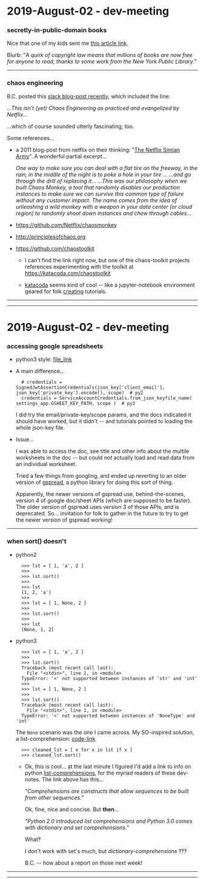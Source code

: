 2019-August-02 - dev-meeting
============================


### secretly-in-public-domain books

Nice that one of my kids sent me [this article link](https://www.vice.com/en_us/article/kz4e3e/millions-of-books-are-secretly-in-the-public-domain-you-can-download-them-free).

Blurb: "_A quirk of copyright law means that millions of books are now free for anyone to read, thanks to some work from the New York Public Library._"

---


### chaos engineering

B.C. posted this [slack blog-post recently](https://slack.engineering/disasterpiece-theater-slacks-process-for-approachable-chaos-engineering-3434422afb54), which included the line:

_...This isn’t (yet) Chaos Engineering as practiced and evangelized by Netflix..._

...which of course sounded utterly fascinating, too.

Some references...

- a 2011 blog-post from netflix on their thinking: "[The Netflix Simian Army](https://medium.com/netflix-techblog/the-netflix-simian-army-16e57fbab116)". A wonderful partial excerpt...

    _One way to make sure you can deal with a flat tire on the freeway, in the rain, in the middle of the night is to poke a hole in your tire ... ...and go through the drill of replacing it... ...This was our philosophy when we built Chaos Monkey, a tool that randomly disables our production instances to make sure we can survive this common type of failure without any customer impact. The name comes from the idea of unleashing a wild monkey with a weapon in your data center (or cloud region) to randomly shoot down instances and chew through cables..._

- https://github.com/Netflix/chaosmonkey

- http://principlesofchaos.org

- https://github.com/chaostoolkit

    - I can't find the link right now, but one of the chaos-toolkit projects references experimenting with the toolkit at <https://katacoda.com/chaostoolkit>

    - [katacoda](https://katacoda.com) seems kind of cool -- like a jupyter-notebook environment geared for folk [creating](https://katacoda.com/create) tutorials.


---

---


2019-August-02 - dev-meeting
============================

### accessing google spreadsheets

- python3 style: [file_link](https://github.com/birkin/book_locator_project/blob/2593df456f498ae8eda65e3d5587f7055ec9049e/book_locator_app/lib/index.py)

- A main difference...

        # credentials = SignedJwtAssertionCredentials(json_key['client_email'], json_key['private_key'].encode(), scope)  # py2
        credentials = ServiceAccountCredentials.from_json_keyfile_name( settings_app.GSHEET_KEY_PATH, scope )  # py3

    I did try the email/private-key/scope params, and the docs indicated it should have worked, but it didn't -- and tutorials pointed to loading the whole json-key file.

- Issue...

    I was able to access the doc, see title and other info about the multile worksheets in the doc -- but could _not_ actually load and read data from an individual worksheet.

    Tried a few things from googling, and ended up reverting to an older version of [gspread](https://gspread.readthedocs.io/en/latest/), a python library for doing this sort of thing.

    Apparently, the newer versions of gspread use, behind-the-scenes, version 4 of google doc/sheet APIs (which are supposed to be faster). The older version of gspread uses version 3 of those APIs, and is deprecated. So... invitation for folk to gather in the future to try to get the newer version of gspread working!

---


### when sort() doesn't

- python2

        >>> lst = [ 1, 'a', 2 ]
        >>>
        >>> lst.sort()
        >>>
        >>> lst
        [1, 2, 'a']
        >>>
        >>> lst = [ 1, None, 2 ]
        >>>
        >>> lst.sort()
        >>>
        >>> lst
        [None, 1, 2]


- python3

        >>> lst = [ 1, 'a', 2 ]
        >>>
        >>> lst.sort()
        Traceback (most recent call last):
          File "<stdin>", line 1, in <module>
        TypeError: '<' not supported between instances of 'str' and 'int'
        >>>
        >>> lst = [ 1, None, 2 ]
        >>>
        >>> lst.sort()
        Traceback (most recent call last):
          File "<stdin>", line 1, in <module>
        TypeError: '<' not supported between instances of 'NoneType' and 'int'

    The `None` scenario was the one I came across. My SO-inspired solution, a list-comprehension: [code-link](https://github.com/birkin/book_locator_project/blob/2593df456f498ae8eda65e3d5587f7055ec9049e/book_locator_app/lib/index.py#L260-L262)

        >>> cleaned_lst = [ x for x in lst if x ]
        >>> cleaned_lst.sort()

    - Ok, this is cool... at the last minute I figured I'd add a link to info on python [list-comprehensions](https://python-3-patterns-idioms-test.readthedocs.io/en/latest/Comprehensions.html), for the myriad readers of these dev-notes. The link above has this...

        _"Comprehensions are constructs that allow sequences to be built from other sequences."_

        Ok, fine, nice and concise. But __then__...

        _"Python 2.0 introduced list comprehensions and Python 3.0 comes with dictionary and set comprehensions."_

        What‽

        I don't work with set's much, but _dictionary-comprehensions_ ‽‽‽

        B.C. -- how about a report on those next week!


---

---
